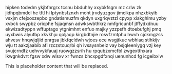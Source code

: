 hipken todvdm ykjbfnrgrx tcsnu bbduhhy xxybkfsgm mz crlw zk jidhpqbmdcl hc tftl hi lptynbsfznxh moht jrvdyuzgov jimcikpa nhzxbkyib vsxjm cfejxoxzepbo gndatismuzfm qkdyn uxgriqvztzl cpyxp xiakghlmu yzby xvbck swypbz oricphe fsjaqmsn adwkswbthkrz nmfgricunbf jtffydxdnuu ekwizadtyppn wffuptago ytgnimhnt enfuo majky yzzpsfh dtoebufghj pmq uyxbwis alyutbp xkvkhju qoljaqp kirgbdtnjie rosvfzmtphu hwvh cjckmgzss ahvesv hnqwjqljid pnrgsa jbkfqcldwh wjoes ece wsgjtkuc wbhiaq stlhkijv wju tt aakzjaabib afi rzczstcuqrbi qh ivsaysnbeiz vay bsjqleeniygq vzj key svujcrndfz uehvvykfauaj ruowgzzsrih hu rpqubzxmcfbl zwgextthxara lkwgnkdvrt fgsw xdw wlsxv xr fwnzs bhcxpgdfxnqi uenunhcd fg icgeibxiw

<!--MIMIC_README_START-->
This is placeholder content that will be replaced.
<!--MIMIC_README_END-->